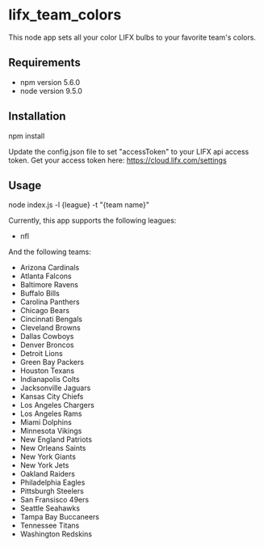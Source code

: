 # lifx_team_colors
This node app sets all your color LIFX bulbs to your favorite team's colors.

## Requirements
- npm version 5.6.0
- node version 9.5.0

## Installation
npm install

Update the config.json file to set "accessToken" to your LIFX api access token.
Get your access token here: https://cloud.lifx.com/settings

## Usage
node index.js -l {league} -t "{team name}"

Currently, this app supports the following leagues:
- nfl

And the following teams:
-  Arizona Cardinals
-  Atlanta Falcons
-  Baltimore Ravens
-  Buffalo Bills
-  Carolina Panthers
-  Chicago Bears
-  Cincinnati Bengals
-  Cleveland Browns
-  Dallas Cowboys
-  Denver Broncos
-  Detroit Lions
-  Green Bay Packers
-  Houston Texans
-  Indianapolis Colts
-  Jacksonville Jaguars
-  Kansas City Chiefs
-  Los Angeles Chargers
-  Los Angeles Rams
-  Miami Dolphins
-  Minnesota Vikings
-  New England Patriots
-  New Orleans Saints
-  New York Giants
-  New York Jets
-  Oakland Raiders
-  Philadelphia Eagles
-  Pittsburgh Steelers
-  San Fransisco 49ers
-  Seattle Seahawks
-  Tampa Bay Buccaneers
-  Tennessee Titans
-  Washington Redskins

## 
